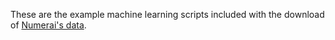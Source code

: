 These are the example machine learning scripts included with the download of [Numerai's data](https://numer.ai/learn).
